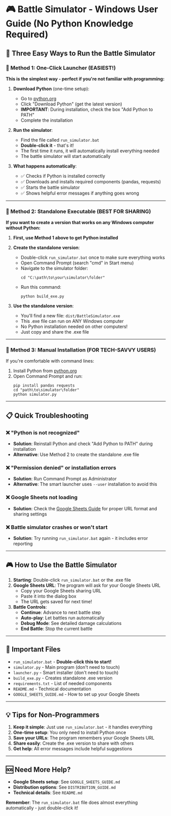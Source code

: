 # 🎮 Battle Simulator - Windows User Guide (No Python Knowledge Required)

## 🚀 Three Easy Ways to Run the Battle Simulator

### 🎯 Method 1: One-Click Launcher (EASIEST!)

**This is the simplest way - perfect if you're not familiar with programming:**

1. **Download Python** (one-time setup):
   - Go to [python.org](https://python.org)
   - Click "Download Python" (get the latest version)
   - **IMPORTANT**: During installation, check the box "Add Python to PATH"
   - Complete the installation

2. **Run the simulator**:
   - Find the file called `run_simulator.bat` 
   - **Double-click it** - that's it!
   - The first time it runs, it will automatically install everything needed
   - The battle simulator will start automatically

3. **What happens automatically**:
   - ✅ Checks if Python is installed correctly
   - ✅ Downloads and installs required components (pandas, requests)
   - ✅ Starts the battle simulator
   - ✅ Shows helpful error messages if anything goes wrong

---

### 🎯 Method 2: Standalone Executable (BEST FOR SHARING)

**If you want to create a version that works on any Windows computer without Python:**

1. **First, use Method 1 above to get Python installed**

2. **Create the standalone version**:
   - Double-click `run_simulator.bat` once to make sure everything works
   - Open Command Prompt (search "cmd" in Start menu)
   - Navigate to the simulator folder:
     ```
     cd "C:\path\to\your\simulator\folder"
     ```
   - Run this command:
     ```
     python build_exe.py
     ```

3. **Use the standalone version**:
   - You'll find a new file: `dist/BattleSimulator.exe`
   - This .exe file can run on ANY Windows computer
   - No Python installation needed on other computers!
   - Just copy and share the .exe file

---

### 🎯 Method 3: Manual Installation (FOR TECH-SAVVY USERS)

If you're comfortable with command lines:

1. Install Python from [python.org](https://python.org)
2. Open Command Prompt and run:
   ```
   pip install pandas requests
   cd "path\to\simulator\folder"
   python simulator.py
   ```

---

## 📋 Quick Troubleshooting

### ❌ "Python is not recognized"
- **Solution**: Reinstall Python and check "Add Python to PATH" during installation
- **Alternative**: Use Method 2 to create the standalone .exe file

### ❌ "Permission denied" or installation errors
- **Solution**: Run Command Prompt as Administrator
- **Alternative**: The smart launcher uses `--user` installation to avoid this

### ❌ Google Sheets not loading
- **Solution**: Check the [Google Sheets Guide](GOOGLE_SHEETS_GUIDE.md) for proper URL format and sharing settings

### ❌ Battle simulator crashes or won't start
- **Solution**: Try running `run_simulator.bat` again - it includes error reporting

---

## 🎮 How to Use the Battle Simulator

1. **Starting**: Double-click `run_simulator.bat` or the .exe file
2. **Google Sheets URL**: The program will ask for your Google Sheets URL
   - Copy your Google Sheets sharing URL
   - Paste it into the dialog box
   - The URL gets saved for next time!
3. **Battle Controls**:
   - **Continue**: Advance to next battle step
   - **Auto-play**: Let battles run automatically
   - **Debug Mode**: See detailed damage calculations
   - **End Battle**: Stop the current battle

---

## 📁 Important Files

- `run_simulator.bat` - **Double-click this to start!**
- `simulator.py` - Main program (don't need to touch)
- `launcher.py` - Smart installer (don't need to touch)
- `build_exe.py` - Creates standalone .exe version
- `requirements.txt` - List of needed components
- `README.md` - Technical documentation
- `GOOGLE_SHEETS_GUIDE.md` - How to set up your Google Sheets

---

## 💡 Tips for Non-Programmers

1. **Keep it simple**: Just use `run_simulator.bat` - it handles everything
2. **One-time setup**: You only need to install Python once
3. **Save your URLs**: The program remembers your Google Sheets URL
4. **Share easily**: Create the .exe version to share with others
5. **Get help**: All error messages include helpful suggestions

---

## 🆘 Need More Help?

- **Google Sheets setup**: See `GOOGLE_SHEETS_GUIDE.md`
- **Distribution options**: See `DISTRIBUTION_GUIDE.md`
- **Technical details**: See `README.md`

**Remember**: The `run_simulator.bat` file does almost everything automatically - just double-click it!
